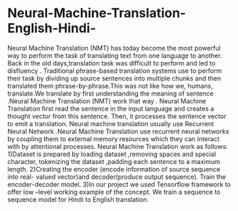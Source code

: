 # Neural-Machine-Translation-English-Hindi-
Neural Machine Translation (NMT) has today become the most powerful way to perform the task of translating text from one language to another. Back in the old days,translation task was difficult to perform and led to disfluency . Traditional phrase-based translation systems use to perform their task by dividing up source sentences into multiple chunks and then translated them phrase-by-phrase.This was not like how we, humans, translate.We translate by first understanding the meaning of sentence .Neural Machine Translation (NMT) work that way . Neural Machine Translation first read the sentence in the input language and creates a thought vector from this sentence. Then, it processes the sentence vector to emit a translation. Neural machine translation usually use Recurrent Neural Network .Neural Machine Translation use recurrent neural networks by coupling them to external memory resources which they can interact with by attentional processes.
Neural Machine Translation work as follows:
  1)Dataset is prepared by loading dataset ,removing spaces and special character, tokenizing the dataset ,padding each sentence to a maximum length.
  2)Creating the encoder (encode information of source sequence into real- valued vector)and decoder(produce output sequence).
  Train the encoder-decoder model.
  3)In our project we used Tensorflow framework to offer low –level working example of the concept. We train a sequence to sequence model for Hindi to English translation.

